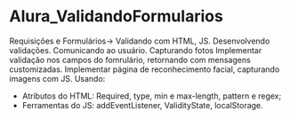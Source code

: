 # Alura_ValidandoFormularios
Requisições e Formulários-> Validando com HTML, JS. Desenvolvendo validações. Comunicando ao usuário. Capturando fotos
Implementar validação nos campos do fomrulário, retornando com mensagens customizadas. Implementar página de reconhecimento facial, capturando imagens com JS.
Usando:
* Atributos do HTML: Required, type, min e max-length, pattern e regex;
* Ferramentas do JS: addEventListener, ValidityState, localStorage.
